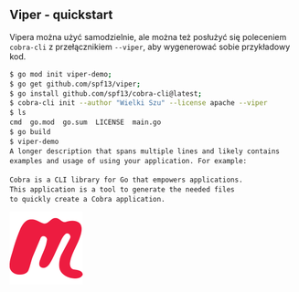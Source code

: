 ## Viper - quickstart

Vipera można użyć samodzielnie, ale można też posłużyć się poleceniem `cobra-cli` z przełącznikiem `--viper`, aby wygenerować sobie
przykładowy kod.

```bash
$ go mod init viper-demo;
$ go get github.com/spf13/viper;
$ go install github.com/spf13/cobra-cli@latest;
$ cobra-cli init --author "Wielki Szu" --license apache --viper
$ ls                                                                                                                                                                                              ~/Projekty/Goats/
cmd  go.mod  go.sum  LICENSE  main.go
$ go build
$ viper-demo
A longer description that spans multiple lines and likely contains
examples and usage of using your application. For example:

Cobra is a CLI library for Go that empowers applications.
This application is a tool to generate the needed files
to quickly create a Cobra application.
```

<!-- Copy this block for every slide -->
<BarBottom  title="Goat - Poznań Go Devs #7">
  <Item text="Meetup">
    <a href="https://www.meetup.com/pl-PL/goat-poznan-go-devs/"><img src="/images/meetup-icon.svg" class="w-5"/></a>
  </Item>
</BarBottom>